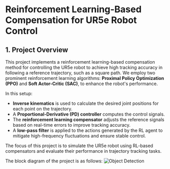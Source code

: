 # **Reinforcement Learning-Based Compensation for UR5e Robot Control**

## **1. Project Overview**
This project implements a reinforcement learning-based compensation method for controlling the UR5e robot to achieve high tracking accuracy in following a reference trajectory, such as a square path. We employ two prominent reinforcement learning algorithms: **Proximal Policy Optimization (PPO)** and **Soft Actor-Critic (SAC)**, to enhance the robot's performance.

In this setup:
- **Inverse kinematics** is used to calculate the desired joint positions for each point on the trajectory.
- A **Proportional-Derivative (PD) controller** computes the control signals.
- The **reinforcement learning compensator** adjusts the reference signals based on real-time errors to improve tracking accuracy.
- A **low-pass filter** is applied to the actions generated by the RL agent to mitigate high-frequency fluctuations and ensure stable control.

The focus of this project is to simulate the UR5e robot using RL-based compensators and evaluate their performance in trajectory tracking tasks.

The block diagram of the project is as follows:
![Object Detection](Blockdiagram.png)
